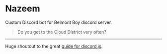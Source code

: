 # Nazeem

Custom Discord bot for Belmont Boy discord server.

> Do you get to the Cloud District very often?

---

Huge shoutout to the great [guide for discord.js](https://discordjs.guide/#before-you-begin).
